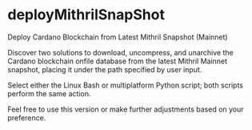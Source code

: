 # deployMithrilSnapShot

Deploy Cardano Blockchain from Latest Mithril Snapshot (Mainnet)

Discover two solutions to download, uncompress, and unarchive the Cardano blockchain onfile database from the latest Mithril Mainnet snapshot, placing it under the path specified by user input.

Select either the Linux Bash or multiplatform Python script; both scripts perform the same action.

Feel free to use this version or make further adjustments based on your preference.
